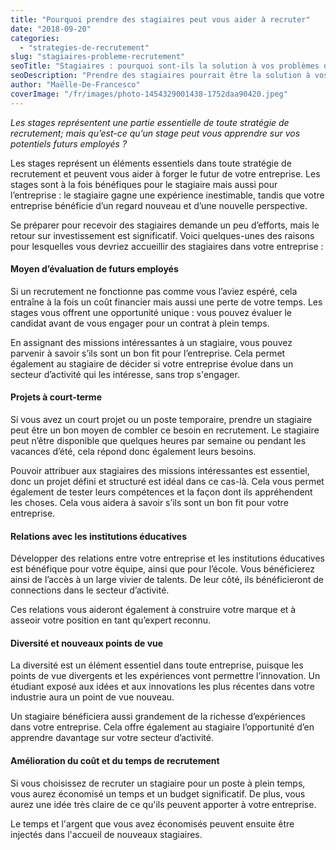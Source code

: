 ```yaml
---
title: "Pourquoi prendre des stagiaires peut vous aider à recruter"
date: "2018-09-20"
categories:
  - "strategies-de-recrutement"
slug: "stagiaires-probleme-recrutement"
seoTitle: "Stagiaires : pourquoi sont-ils la solution à vos problèmes de recrutement ?"
seoDescription: "Prendre des stagiaires pourrait être la solution à vos problèmes de recrutement : avoir des stagiaires peut vous permettre d'évaluer vos futurs employés."
author: "Maëlle-De-Francesco"
coverImage: "/fr/images/photo-1454329001438-1752daa90420.jpeg"
---
```


_Les stages représentent une partie essentielle de toute stratégie de recrutement; mais qu’est-ce qu’un stage peut vous apprendre sur vos potentiels futurs employés ?_

Les stages représent un éléments essentiels dans toute stratégie de recrutement et peuvent vous aider à forger le futur de votre entreprise. Les stages sont à la fois bénéfiques pour le stagiaire mais aussi pour l’entreprise : le stagiaire gagne une expérience inestimable, tandis que votre entreprise bénéficie d’un regard nouveau et d’une nouvelle perspective.

Se préparer pour recevoir des stagiaires demande un peu d’efforts, mais le retour sur investissement est significatif. Voici quelques-unes des raisons pour lesquelles vous devriez accueillir des stagiaires dans votre entreprise :

#### **Moyen d’évaluation de futurs employés**

Si un recrutement ne fonctionne pas comme vous l’aviez espéré, cela entraîne à la fois un coût financier mais aussi une perte de votre temps. Les stages vous offrent une opportunité unique : vous pouvez évaluer le candidat avant de vous engager pour un contrat à plein temps.

En assignant des missions intéressantes à un stagiaire, vous pouvez parvenir à savoir s’ils sont un bon fit pour l’entreprise. Cela permet également au stagiaire de décider si votre entreprise évolue dans un secteur d’activité qui les intéresse, sans trop s'engager.

#### Projets à court-terme

Si vous avez un court projet ou un poste temporaire, prendre un stagiaire peut être un bon moyen de combler ce besoin en recrutement. Le stagiaire peut n’être disponible que quelques heures par semaine ou pendant les vacances d’été, cela répond donc également leurs besoins.

Pouvoir attribuer aux stagiaires des missions intéressantes est essentiel, donc un projet défini et structuré est idéal dans ce cas-là. Cela vous permet également de tester leurs compétences et la façon dont ils appréhendent les choses. Cela vous aidera à savoir s’ils sont un bon fit pour votre entreprise.

#### **Relations avec les institutions éducatives**

Développer des relations entre votre entreprise et les institutions éducatives est bénéfique pour votre équipe, ainsi que pour l’école. Vous bénéficierez ainsi de l’accès à un large vivier de talents. De leur côté, ils bénéficieront de connections dans le secteur d’activité.

Ces relations vous aideront également à construire votre marque et à asseoir votre position en tant qu’expert reconnu.

#### **Diversité et nouveaux points de vue**

La diversité est un élément essentiel dans toute entreprise, puisque les points de vue divergents et les expériences vont permettre l’innovation. Un étudiant exposé aux idées et aux innovations les plus récentes dans votre industrie aura un point de vue nouveau.

Un stagiaire bénéficiera aussi grandement de la richesse d’expériences dans votre entreprise. Cela offre également au stagiaire l’opportunité d’en apprendre davantage sur votre secteur d’activité.

#### **Amélioration du coût et du temps de recrutement**

Si vous choisissez de recruter un stagiaire pour un poste à plein temps, vous aurez économisé un temps et un budget significatif. De plus, vous aurez une idée très claire de ce qu'ils peuvent apporter à votre entreprise.

Le temps et l'argent que vous avez économisés peuvent ensuite être injectés dans l'accueil de nouveaux stagiaires.
